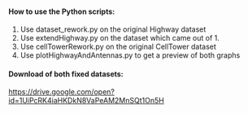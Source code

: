 #### How to use the Python scripts: ####

1. Use dataset_rework.py on the original Highway dataset
2. Use extendHighway.py on the dataset which came out of 1.
3. Use cellTowerRework.py on the original CellTower dataset
3. Use plotHighwayAndAntennas.py to get a preview of both graphs


#### Download of both fixed datasets: ####

https://drive.google.com/open?id=1UiPcRK4iaHKDkN8VaPeAM2MnSQt1On5H

